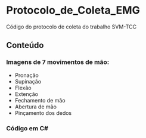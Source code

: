 # Protocolo_de_Coleta_EMG
Código do protocolo de coleta do trabalho SVM-TCC

## Conteúdo  
### Imagens de 7 movimentos de mão:  
* Pronação
* Supinação
* Flexão
* Extenção
* Fechamento de mão
* Abertura de mão
* Pinçamento dos dedos

### Código em C#
